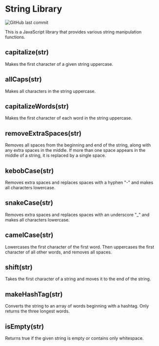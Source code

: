 # String Library

![GitHub last commit](https://img.shields.io/github/last-commit/FrazierMark/ACS-3310-String-Library)


This is a JavaScript library that provides various string manipulation functions.

## capitalize(str)

Makes the first character of a given string uppercase.

## allCaps(str)

Makes all characters in the string uppercase.

## capitalizeWords(str)

Makes the first character of each word in the string uppercase.

## removeExtraSpaces(str)

Removes all spaces from the beginning and end of the string, along with any extra spaces in the middle. If more than one space appears in the middle of a string, it is replaced by a single space.

## kebobCase(str)

Removes extra spaces and replaces spaces with a hyphen "-" and makes all characters lowercase.

## snakeCase(str)

Removes extra spaces and replaces spaces with an underscore "_" and makes all characters lowercase.

## camelCase(str)

Lowercases the first character of the first word. Then uppercases the first character of all other words, and removes all spaces.

## shift(str)

Takes the first character of a string and moves it to the end of the string.

## makeHashTag(str)

Converts the string to an array of words beginning with a hashtag. Only returns the three longest words.

## isEmpty(str)

Returns true if the given string is empty or contains only whitespace.
